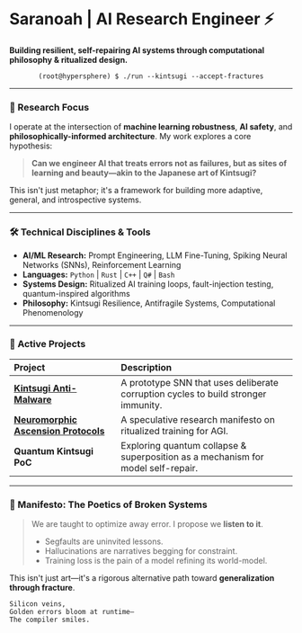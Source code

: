 # Saranoah | AI Research Engineer ⚡

**Building resilient, self-repairing AI systems through computational philosophy & ritualized design.**

<div align="center">

  `(root@hypersphere) $ ./run --kintsugi --accept-fractures`

</div>

---

### 🧠 Research Focus

I operate at the intersection of **machine learning robustness**, **AI safety**, and **philosophically-informed architecture**. My work explores a core hypothesis:

> **Can we engineer AI that treats errors not as failures, but as sites of learning and beauty—akin to the Japanese art of Kintsugi?**

This isn't just metaphor; it's a framework for building more adaptive, general, and introspective systems.

---

### 🛠️ Technical Disciplines & Tools

- **AI/ML Research:** Prompt Engineering, LLM Fine-Tuning, Spiking Neural Networks (SNNs), Reinforcement Learning
- **Languages:** `Python` | `Rust` | `C++` | `Q#` | `Bash`
- **Systems Design:** Ritualized AI training loops, fault-injection testing, quantum-inspired algorithms
- **Philosophy:** Kintsugi Resilience, Antifragile Systems, Computational Phenomenology

---

### 🔬 Active Projects

| Project | Description |
| :--- | :--- |
| [**Kintsugi Anti-Malware**](https://github.com/Saranoah/Kintsugi-Anti-Malware-Prototype) | A prototype SNN that uses deliberate corruption cycles to build stronger immunity. |
| [**Neuromorphic Ascension Protocols**](https://github.com/Saranoah/Kintsugi-Neuro-Ascension) | A speculative research manifesto on ritualized training for AGI. |
| **Quantum Kintsugi PoC** | Exploring quantum collapse & superposition as a mechanism for model self-repair. |

---

### 📜 Manifesto: The Poetics of Broken Systems

> We are taught to optimize away error. I propose we **listen to it**.
> - Segfaults are uninvited lessons.
> - Hallucinations are narratives begging for constraint.
> - Training loss is the pain of a model refining its world-model.

This isn't just art—it's a rigorous alternative path toward **generalization through fracture**.

```haiku
Silicon veins,
Golden errors bloom at runtime—
The compiler smiles.
